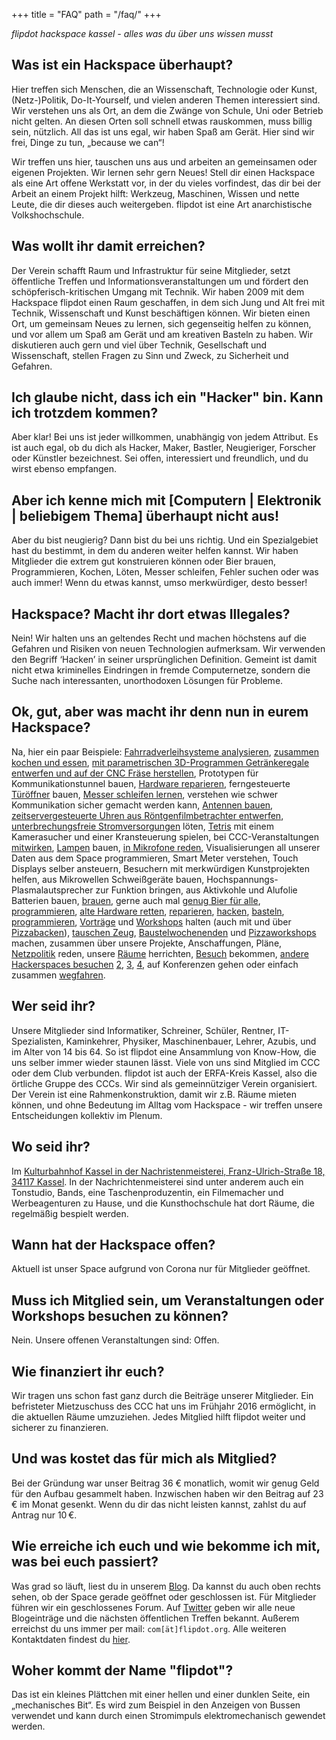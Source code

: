 +++
title = "FAQ"
path = "/faq/"
+++

*flipdot hackspace kassel - alles was du über uns wissen musst*

## Was ist ein Hackspace überhaupt?

Hier treffen sich Menschen, die an Wissenschaft, Technologie oder Kunst, (Netz-)Politik,
Do-It-Yourself, und vielen anderen Themen interessiert sind. Wir verstehen uns als Ort, an dem die
Zwänge von Schule, Uni oder Betrieb nicht gelten. An diesen Orten soll schnell etwas rauskommen,
muss billig sein, nützlich. All das ist uns egal, wir haben Spaß am Gerät. Hier sind wir frei,
Dinge zu tun, „because we can“!

Wir treffen uns hier, tauschen uns aus und arbeiten an gemeinsamen oder eigenen Projekten. Wir
lernen sehr gern Neues! Stell dir einen Hackspace als eine Art offene Werkstatt vor, in der du
vieles vorfindest, das dir bei der Arbeit an einem Projekt hilft: Werkzeug, Maschinen, Wissen und
nette Leute, die dir dieses auch weitergeben. flipdot ist eine Art anarchistische Volkshochschule.

## Was wollt ihr damit erreichen?

Der Verein schafft Raum und Infrastruktur für seine Mitglieder, setzt öffentliche Treffen und
Informationsveranstaltungen um und fördert den schöpferisch-kritischen Umgang mit Technik. Wir
haben 2009 mit dem Hackspace flipdot einen Raum geschaffen, in dem sich Jung und Alt frei mit
Technik, Wissenschaft und Kunst beschäftigen können. Wir bieten einen Ort, um gemeinsam Neues zu
lernen, sich gegenseitig helfen zu können, und vor allem um Spaß am Gerät und am kreativen Basteln
zu haben. Wir diskutieren auch gern und viel über Technik, Gesellschaft und Wissenschaft, stellen
Fragen zu Sinn und Zweck, zu Sicherheit und Gefahren.

## Ich glaube nicht, dass ich ein "Hacker" bin. Kann ich trotzdem kommen?

Aber klar! Bei uns ist jeder willkommen, unabhängig von jedem Attribut. Es ist auch egal, ob du
dich als Hacker, Maker, Bastler, Neugieriger, Forscher oder Künstler bezeichnest. Sei offen,
interessiert und freundlich, und du wirst ebenso empfangen.

## Aber ich kenne mich mit [Computern | Elektronik | beliebigem Thema] überhaupt nicht aus!

Aber du bist neugierig? Dann bist du bei uns richtig. Und ein Spezialgebiet hast du bestimmt, in dem du anderen weiter helfen kannst. Wir haben Mitglieder die extrem gut konstruieren können oder Bier brauen, Programmieren, Kochen, Löten, Messer schleifen, Fehler suchen oder was auch immer! Wenn du etwas kannst, umso merkwürdiger, desto besser!

## Hackspace? Macht ihr dort etwas Illegales?

Nein! Wir halten uns an geltendes Recht und machen höchstens auf die Gefahren und Risiken von neuen Technologien aufmerksam. Wir verwenden den Begriff ‘Hacken’ in seiner ursprünglichen Definition. Gemeint ist damit nicht etwa kriminelles Eindringen in fremde Computernetze, sondern die Suche nach interessanten, unorthodoxen Lösungen für Probleme.

## Ok, gut, aber was macht ihr denn nun in eurem Hackspace?

Na, hier ein paar Beispiele:
[Fahrradverleihsysteme analysieren](http://flipdot.org/blog/archives/373-Track-a-Bike.html),
[zusammen kochen und essen](http://flipdot.org/blog/archives/364-Food-Pr0n.html),
[mit parametrischen 3D-Programmen Getränkeregale entwerfen und auf der CNC Fräse herstellen](https://flipdot.org/blog/archives/355-Eazy-math-Getraenkestorage.html), Prototypen für Kommunikationstunnel bauen,
[Hardware reparieren](http://flipdot.org/blog/archives/367-Apple-iPad1-3G-Akkutausch-Reparatur-mit-vorhandenem-Material.html),
ferngesteuerte [Türöffner](https://flipdot.org/blog/archives/351-Jeder-Space-hat-ein-Schloss.html) bauen,
[Messer schleifen lernen](http://flipdot.org/blog/archives/371-Workshop-Messer-schleifen.html),
verstehen wie schwer Kommunikation sicher gemacht werden kann,
[Antennen bauen](http://flipdot.org/blog/archives/366-Bau-einer-kolinear-Antenne-fuer-ADS-B-Empfang.html),
[zeitservergesteuerte Uhren aus Röntgenfilmbetrachter entwerfen](http://flipdot.org/blog/archives/359-Dualuhr-Update-mit-NTP-Server-Zeitserver-Abfrage.html),
[unterbrechungsfreie Stromversorgungen](https://flipdot.org/blog/archives/348-USV-fuer-raspberry-Pi-11.-Juni-2016,-2000.html) löten,
[Tetris](https://flipdot.org/blog/archives/335-Borg-Tetris.html)
mit einem Kamerasucher und einer Kransteuerung spielen, bei CCC-Veranstaltungen
[mitwirken](https://flipdot.org/blog/archives/321-flipdot-village-auf-dem-CCCAMP15-wir-sind-hier.html),
[Lampen](https://flipdot.org/blog/archives/309-Lampe.html)
bauen,
[in Mikrofone reden](https://flipdot.org/blog/archives/357-Sendung-im-Freien-Radio-Kassel.html),
Visualisierungen all unserer Daten aus dem Space programmieren, Smart Meter verstehen, Touch
Displays selber ansteuern, Besuchern mit merkwürdigen Kunstprojekten helfen, aus Mikrowellen
Schweißgeräte bauen, Hochspannungs-Plasmalautsprecher zur Funktion bringen, aus Aktivkohle und
Alufolie Batterien bauen, [brauen](https://flipdoKontaktdatent.org/blog/archives/243-MashBerry.html), gerne auch
mal [genug Bier für alle](https://flipdot.org/blog/archives/353-Heute-back-ich,-morgen-brau-ich,-und-uebermorgen-....html),
[programmieren](https://flipdot.org/blog/archives/246-flipdots-im-flipdot.html),
[alte Hardware retten](https://flipdot.org/blog/archives/253-thereifixedit.html),
[reparieren](https://flipdot.org/blog/archives/315-AVR-Programmer-repariert.html),
[hacken](https://flipdot.org/blog/archives/317-Bieg-den-Schaltkreis!.html),
[basteln](http://flipdot.org/blog/archives/335-Borg-Tetris.html),
[programmieren](https://flipdot.org/blog/archives/272-Dashboard-mit-Spacedaten.html),
[Vorträge](http://flipdot.org/blog/archives/133-Einfuehrung-in-die-Leiterplattenherstellung.html)
und
[Workshops](https://flipdot.org/blog/archives/311-Docker-Swarm-Workshop-heute-ab-1400-Uhr.html)
halten (auch mit und über
[Pizzabacken](https://flipdot.org/blog/archives/356-Pizzaprogrammiernacht-25.-27.-November.html)),
[tauschen Zeug](https://flipdot.org/blog/archives/268-Jaaa!-Weihnachtlicher-Sachentausch!.html),
[Baustelwochenenden](https://flipdot.org/blog/archives/277-Baustelwochenende.html)
und
[Pizzaworkshops](http://flipdot.org/blog/archives/107-Sonntag-Zum-digitalen-Datum-in-den-Hackerspace.html)
machen, zusammen über unsere Projekte, Anschaffungen, Pläne,
[Netzpolitik](http://flipdot.org/blog/archives/331-Die-Gentrifizierung-der-Hacker-und-Maker-Szene.html)
reden, unsere
[Räume](http://flipdot.org/blog/archives/161-Status-Update-Boden-legen.html)
herrichten,
[Besuch](https://flipdot.org/blog/archives/234-Space-Besucher-kommt-mit-Plan.html)
bekommen,
[andere Hackerspaces besuchen](http://flipdot.org/blog/archives/118-Visiting-metalab.html)
[2](http://flipdot.org/blog/archives/45-Besuch-im-SubLab-in-Leipzig.html),
[3](http://flipdot.org/blog/archives/11-Besuch-beim-Hackcenter-Treffen-in-The-Hub-Islington,-London.html),
[4](https://flipdot.org/blog/archives/337-Besuch-im-Open-Lab-in-Augsburg.html), auf
Konferenzen gehen oder einfach zusammen
[wegfahren](http://flipdot.org/blog/archives/117-flipdot-in-Wien.html).

## Wer seid ihr?

Unsere Mitglieder sind Informatiker, Schreiner, Schüler, Rentner, IT-Spezialisten, Kaminkehrer,
Physiker, Maschinenbauer, Lehrer, Azubis, und im Alter von 14 bis 64. So ist flipdot eine Ansammlung
von Know-How, die uns selber immer wieder staunen lässt. Viele von uns sind Mitglied im CCC oder dem
Club verbunden. flipdot ist auch der ERFA-Kreis Kassel, also die örtliche Gruppe des CCCs. Wir sind
als gemeinnütziger Verein organisiert. Der Verein ist eine Rahmenkonstruktion, damit wir z.B. Räume
mieten können, und ohne Bedeutung im Alltag vom Hackspace - wir treffen unsere Entscheidungen
kollektiv im Plenum.

## Wo seid ihr?

Im [Kulturbahnhof Kassel in der Nachristenmeisterei, Franz-Ulrich-Straße 18, 34117 Kassel](/kontakt/).
In der Nachrichtenmeisterei sind unter anderem auch ein Tonstudio, Bands, eine Taschenproduzentin,
ein Filmemacher und Werbeagenturen zu Hause, und die Kunsthochschule hat dort Räume, die regelmäßig
bespielt werden.

## Wann hat der Hackspace offen?

Aktuell ist unser Space aufgrund von Corona nur für Mitglieder geöffnet.

<!--
Unser Space ist jeden Dienstag ab 19:00 Uhr für Gäste geöffnet. Mitglieder haben 24/7 Zugang
und nutzen diesen auch.

## Muss ich Mitglied sein, um in den Space kommen zu dürfen?

Nein, der Dienstag ist offen für alle. Möchtest du regelmäßig und an allen anderen Tagen kommen
können, die Infrastruktur wie Server, Werkstätten, Küche nutzen und selbst einen Schlüssel haben,
dann musst du Mitglied werden.
-->

## Muss ich Mitglied sein, um Veranstaltungen oder Workshops besuchen zu können?

Nein. Unsere offenen Veranstaltungen sind: Offen.

## Wie finanziert ihr euch?

Wir tragen uns schon fast ganz durch die Beiträge unserer Mitglieder. Ein befristeter Mietzuschuss
des CCC hat uns im Frühjahr 2016 ermöglicht, in die aktuellen Räume umzuziehen. Jedes Mitglied hilft
flipdot weiter und sicherer zu finanzieren.

## Und was kostet das für mich als Mitglied?

Bei der Gründung war unser Beitrag 36 € monatlich, womit wir genug Geld für den Aufbau gesammelt
haben. Inzwischen haben wir den Beitrag auf 23 € im Monat gesenkt. Wenn du dir das nicht leisten
kannst, zahlst du auf Antrag nur 10 €.

## Wie erreiche ich euch und wie bekomme ich mit, was bei euch passiert?

Was grad so läuft, liest du in unserem [Blog](/blog/). Da kannst du auch oben rechts sehen, ob der
Space gerade geöffnet oder geschlossen ist. Für Mitglieder führen wir ein geschlossenes Forum. Auf
[Twitter](https://twitter.com/flipdot_kassel) geben wir alle neue Blogeinträge und die nächsten
öffentlichen Treffen bekannt. Außerem erreichst du uns immer per mail: `com[ät]flipdot.org`. Alle
weiteren Kontaktdaten findest du [hier](/kontakt/).

## Woher kommt der Name "flipdot"?

Das ist ein kleines Plättchen mit einer hellen und einer dunklen Seite, ein „mechanisches Bit“.
Es wird zum Beispiel in den Anzeigen von Bussen verwendet und kann durch einen Stromimpuls
elektromechanisch gewendet werden.

